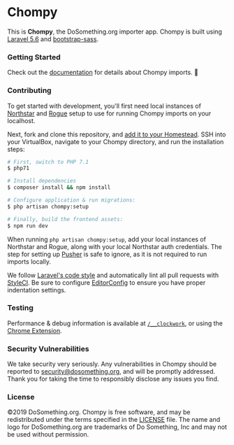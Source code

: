 # Chompy

This is **Chompy**, the DoSomething.org importer app. Chompy is built using [Laravel 5.6](https://laravel.com/docs/5.6) and [bootstrap-sass](https://www.npmjs.com/package/bootstrap-sassbootstrap-sass).

### Getting Started

Check out the [documentation](https://github.com/DoSomething/chompy/blob/master/documentation/README.md) for details about Chompy imports. :frog:

### Contributing

To get started with development, you'll first need local instances of [Northstar](https://github.com/DoSomething/northstar) and [Rogue](https://github.com/DoSomething/rogue) setup to use for running Chompy imports on your localhost. 

Next, fork and clone this repository, and [add it to your Homestead](https://github.com/DoSomething/communal-docs/blob/master/Homestead/readme.md). SSH into your VirtualBox, navigate to your Chompy directory, and run the installation steps:


```sh
# First, switch to PHP 7.1
$ php71

# Install dependencies
$ composer install && npm install

# Configure application & run migrations:
$ php artisan chompy:setup

# Finally, build the frontend assets:
$ npm run dev
```

When running `php artisan chompy:setup`, add your local instances of Northstar and Rogue, along with your local Northstar auth credentials. The step for setting up [Pusher](https://github.com/DoSomething/chompy/blob/master/docs#pusher) is safe to ignore, as it is not required to run imports locally.

We follow [Laravel's code style](http://laravel.com/docs/5.6/contributions#coding-style) and automatically
lint all pull requests with [StyleCI](https://github.styleci.io/repos/125392958). Be sure to configure
[EditorConfig](http://editorconfig.org) to ensure you have proper indentation settings.

### Testing
Performance & debug information is available at [`/__clockwork`](http://chompy.test/__clockwork), or using the [Chrome Extension](https://chrome.google.com/webstore/detail/clockwork/dmggabnehkmmfmdffgajcflpdjlnoemp).

### Security Vulnerabilities

We take security very seriously. Any vulnerabilities in Chompy should be reported to [security@dosomething.org](mailto:security@dosomething.org),
and will be promptly addressed. Thank you for taking the time to responsibly disclose any issues you find.

### License

&copy;2019 DoSomething.org. Chompy is free software, and may be redistributed under the terms specified
in the [LICENSE](https://github.com/DoSomething/chompy/blob/master/LICENSE) file. The name and logo for
DoSomething.org are trademarks of Do Something, Inc and may not be used without permission.

